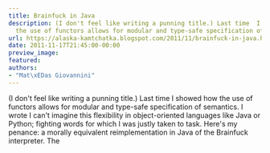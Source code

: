 ```yaml
---
title: Brainfuck in Java
description: (I don't feel like writing a punning title.) Last time  I showed how
  the use of functors allows for modular and type-safe specification of ...
url: https://alaska-kamtchatka.blogspot.com/2011/11/brainfuck-in-java.html
date: 2011-11-17T21:45:00-00:00
preview_image:
featured:
authors:
- "Mat\xEDas Giovannini"
---
```



(I don't feel like writing a punning title.) Last time I showed how the use of functors allows for modular and type-safe specification of semantics. I wrote I can't imagine this flexibility in object-oriented languages like Java or Python; fighting words for which I was justly taken to task. Here's my penance: a morally equivalent reimplementation in Java of the Brainfuck interpreter. The 
